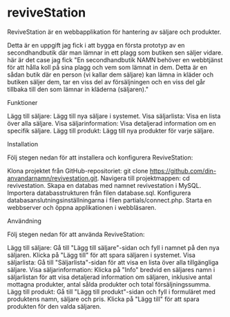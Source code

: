 ﻿# reviveStation
ReviveStation är en webbapplikation för hantering av säljare och produkter.

Detta är en uppgift jag fick i att bygga en första prototyp av en secondhandbutik där man lämnar in ett plagg som butiken sen säljer vidare. här är det case jag fick "En secondhandbutik NAMN behöver en webbtjänst för att hålla koll på sina plagg och vem som lämnat in dem. Detta är en sådan butik där en person (vi kallar dem säljare) kan lämna in kläder och butiken säljer dem, tar en viss del av försäljningen och en viss del går tillbaka till den som lämnar in kläderna (säljaren)." 


Funktioner

Lägg till säljare: Lägg till nya säljare i systemet.
Visa säljarlista: Visa en lista över alla säljare.
Visa säljarinformation: Visa detaljerad information om en specifik säljare.
Lägg till produkt: Lägg till nya produkter för varje säljare.

Installation

Följ stegen nedan för att installera och konfigurera ReviveStation:

Klona projektet från GitHub-repositoriet: git clone https://github.com/din-anvandarnamn/revivestation.git.
Navigera till projektmappen: cd revivestation.
Skapa en databas med namnet revivestation i MySQL.
Importera databasstrukturen från filen database.sql.
Konfigurera databasanslutningsinställningarna i filen partials/connect.php.
Starta en webbserver och öppna applikationen i webbläsaren.

Användning

Följ stegen nedan för att använda ReviveStation:

Lägg till säljare: Gå till "Lägg till säljare"-sidan och fyll i namnet på den nya säljaren. Klicka på "Lägg till" för att spara säljaren i systemet.
Visa säljarlista: Gå till "Säljarlista"-sidan för att visa en lista över alla tillgängliga säljare.
Visa säljarinformation: Klicka på "Info" bredvid en säljares namn i säljarlistan för att visa detaljerad information om säljaren, inklusive antal mottagna produkter, antal sålda produkter och total försäljningssumma.
Lägg till produkt: Gå till "Lägg till produkt"-sidan och fyll i formuläret med produktens namn, säljare och pris. Klicka på "Lägg till" för att spara produkten för den valda säljaren.
